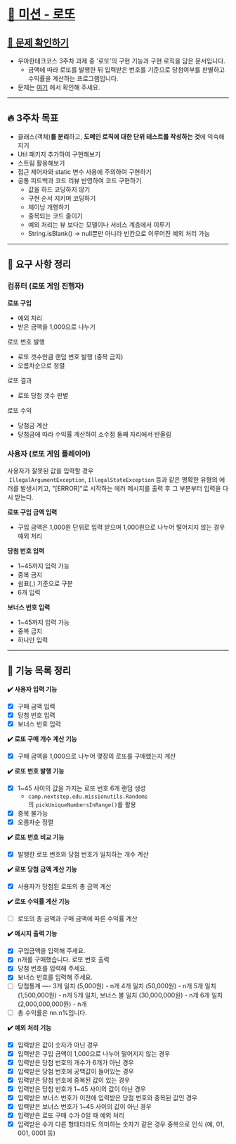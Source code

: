 # [💸 미션 - 로또](https://github.com/coenfflOo/java-lotto-6)

## **[👀 문제 확인하기](https://github.com/woowacourse-precourse/java-lotto-6)**

- 우아한테크코스 3주차 과제 중 '로또'의 구현 기능과 구현 로직을 담은 문서입니다.
    - 금액에 따라 로또를 발행한 뒤 입력받은 번호를 기준으로 당첨여부를 판별하고 수익률을 계산하는 프로그램입니다.
- 문제는 [여기](https://github.com/woowacourse-precourse/java-lotto-6) 에서 확인해 주세요.

---

## **🔥 3주차 목표**

- 클래스(객체)**를 분리**하고, **도메인 로직에 대한 단위 테스트를 작성하는 것**에 익숙해지기
- Util 패키지 추가하여 구현해보기
- 스트림 활용해보기
- 접근 제어자와 static 변수 사용에 주의하여 구현하기
- 공통 피드백과 코드 리뷰 반영하여 코드 구현하기
    - 값을 하드 코딩하지 않기
    - 구현 순서 지키며 코딩하기
    - 체이닝 개행하기
    - 중복되는 코드 줄이기
    - 예외 처리는 뷰 보다는 모델이나 서비스 계층에서 이루기
    - String.isBlank() → null뿐만 아니라 빈칸으로 이루어진 예외 처리 가능

---

## **📝 요구 사항 정리**

### **컴퓨터 (로또 게임 진행자)**

**로또 구입**

- 예외 처리
- 받은 금액을 1,000으로 나누기

로또 번호 발행

- 로또 갯수만큼 랜덤 번호 발행 (중복 금지)
- 오름차순으로 정렬

로또 결과

- 로또 당첨 갯수 판별

로또 수익

- 당첨금 계산
- 당첨금에 따라 수익률 계산하여 소수점 둘째 자리에서 반올림

### 사용자 **(로또 게임 플레이어)**

사용자가 잘못된 값을 입력할 경우  `IllegalArgumentException`, `IllegalStateException` 등과 같은 명확한 유형의 에러를 발생시키고, "[ERROR]"로 시작하는 에러 메시지를 출력 후 그 부분부터 입력을 다시 받는다.

**로또 구입 금액 입력**

- 구입 금액은 1,000원 단위로 입력 받으며 1,000원으로 나누어 떨어지지 않는 경우 예외 처리

**당첨 번호 입력**

- 1~45까지 입력 가능
- 중복 금지
- 쉼표(,) 기준으로 구분
- 6개 입력

**보너스 번호 입력**

- 1~45까지 입력 가능
- 중복 금지
- 하나만 입력

---

## **🚦 기능 목록 정리**

****✔️ 사용자 입력 기능****

- [x]  구매 금액 입력
- [x]  당첨 번호 입력
- [x]  보너스 번호 입력

****✔️ 로또 구매 개수 계산 기능****

- [x]  구매 금액을 1,000으로 나누어 몇장의 로또를 구매했는지 계산

****✔️ 로또 번호 발행 기능****

- [x]  1~45 사이의 값을 가지는 로또 번호 6개 랜덤 생성
    - `camp.nextstep.edu.missionutils.Randoms`의 `pickUniqueNumbersInRange()`를 활용
- [x]  중복 불가능
- [x]  오름차순 정렬

****✔️ 로또 번호 비교 기능****

- [x]  발행한 로또 번호와 당첨 번호가 일치하는 개수 계산

****✔️ 로또 당첨 금액 계산 기능****

- [x]  사용자가 당첨된 로또의 총 금액 계산

****✔️ 로또 수익률 계산 기능****

- [ ]  로또의 총 금액과 구매 금액에 따른 수익률 계산

****✔️ 메시지 출력 기능****

- [x]  구입금액을 입력해 주세요.
- [x]  n개를 구매했습니다.
  로또 번호 출력
- [x]  당첨 번호를 입력해 주세요.
- [x]  보너스 번호를 입력해 주세요.
- [ ]  당첨통계
  —-
  3개 일치 (5,000원) - n개
  4개 일치 (50,000원) - n개
  5개 일치 (1,500,000원) - n개
  5개 일치, 보너스 볼 일치 (30,000,000원) - n개
  6개 일치 (2,000,000,000원) - n개
- [ ]  총 수익률은 nn.n%입니다.

****✔️ 예외 처리 기능****

- [x]  입력받은 값이 숫자가 아닌 경우
- [x]  입력받은 구입 금액이 1,000으로 나누어 떨어지지 않는 경우
- [x]  입력받은 당첨 번호의 개수가 6개가 아닌 경우
- [x]  입력받은 당첨 번호에 공백값이 들어있는 경우
- [x]  입력받은 당첨 번호에 중복된 값이 있는 경우
- [x]  입력받은 당첨 번호가 1~45 사이의 값이 아닌 경우
- [x]  입력받은 보너스 번호가 이전에 입력받은 당첨 번호와 중복된 값인 경우
- [x]  입력받은 보너스 번호가 1~45 사이의 값이 아닌 경우
- [x]  입력받은 로또 구매 수가 0일 때 예외 처리
- [x]  입력받은 수가 다른 형태더라도 의미하는 숫자가 같은 경우 중복으로 인식 (예, 01, 001, 0001 등)